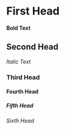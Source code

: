 # First Head
**Bold Text**
## Second Head
*Italic Text*

### Third Head
#### Fourth Head
##### Fifth Head
###### Sixth Head
